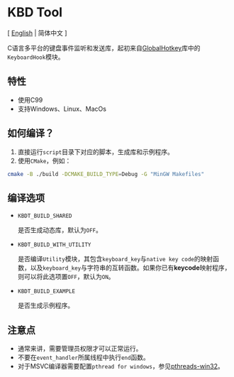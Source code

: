 # KBD Tool

[ [English](./README_EN.md) | 简体中文 ]

C语言多平台的键盘事件监听和发送库，起初来自[GlobalHotkey](https://github.com/JaderoChan/GlobalHotkey)库中的`KeyboardHook`模块。

## 特性

- 使用C99
- 支持Windows、Linux、MacOs

## 如何编译？

1. 直接运行`script`目录下对应的脚本，生成库和示例程序。
2. 使用`CMake`，例如：

  ```sh
  cmake -B ./build -DCMAKE_BUILD_TYPE=Debug -G "MinGW Makefiles"
  ```

## 编译选项

- `KBDT_BUILD_SHARED`

  是否生成动态库，默认为`OFF`。

- `KBDT_BUILD_WITH_UTILITY`

  是否编译`Utility`模块，其包含`keyboard_key`与`native key code`的映射函数，以及`keyboard_key`与字符串的互转函数。如果你已有**keycode**映射程序，则可以将此选项置`OFF`，默认为`ON`。

- `KBDT_BUILD_EXAMPLE`

  是否生成示例程序。

## 注意点

- 通常来讲，需要管理员权限才可以正常运行。
- 不要在`event_handler`所属线程中执行`end`函数。
- 对于MSVC编译器需要配置`pthread for windows`，参见[pthreads-win32](https://sourceware.org/pthreads-win32/)。
